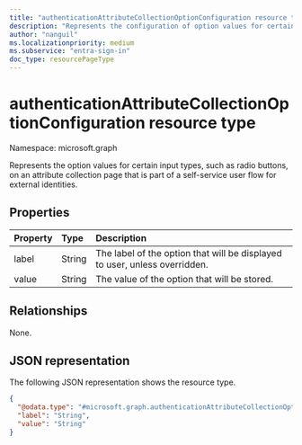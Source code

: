 ```yaml
---
title: "authenticationAttributeCollectionOptionConfiguration resource type"
description: "Represents the configuration of option values for certain input types on an attribute collection page that is part of a self-service user flow for external identities."
author: "nanguil"
ms.localizationpriority: medium
ms.subservice: "entra-sign-in"
doc_type: resourcePageType
---
```


# authenticationAttributeCollectionOptionConfiguration resource type

Namespace: microsoft.graph

Represents the option values for certain input types, such as radio buttons, on an attribute collection page that is part of a self-service user flow for external identities.

## Properties
|Property|Type|Description|
|:---|:---|:---|
|label|String|The label of the option that will be displayed to user, unless overridden.|
|value|String|The value of the option that will be stored.|

## Relationships
None.

## JSON representation
The following JSON representation shows the resource type.
<!-- {
  "blockType": "resource",
  "@odata.type": "microsoft.graph.authenticationAttributeCollectionOptionConfiguration"
}
-->
``` json
{
  "@odata.type": "#microsoft.graph.authenticationAttributeCollectionOptionConfiguration",
  "label": "String",
  "value": "String"
}
```

